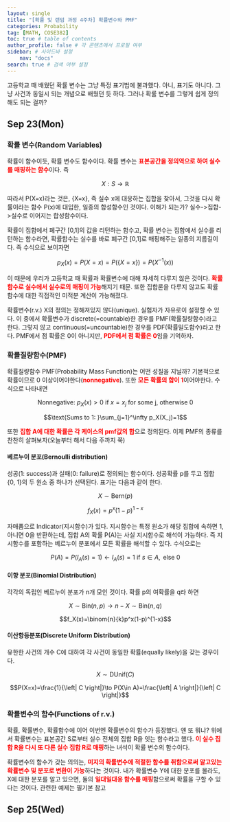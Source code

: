 ```yaml
---
layout: single
title: "[확률 및 랜덤 과정 4주차] 확률변수와 PMF"
categories: Probability
tag: [MATH, COSE382]
toc: true # table of contents
author_profile: false # 각 콘텐츠에서 프로필 여부
sidebar: # 사이드바 설정
    nav: "docs"
search: true # 검색 여부 설정
---
```

<head>
    <!-- Latex -->
    <script src="https://cdn.mathjax.org/mathjax/latest/MathJax.js?config=TeX-AMS-MML_HTMLorMML" type="text/javascript"></script>
</head>
<style>
    th, td {
        text-align: center;
    }
    .r {
        color: red;
    }
</style>

고등학교 때 배웠던 확률 변수는 그냥 특정 표기법에 불과했다. 아니, 표기도 아니다. 그냥 사건과 동일시 되는 개념으로 배웠던 듯 하다. 그러나 확률 변수를 그렇게 쉽게 정의해도 되는 걸까?

## Sep 23(Mon)

### 확률 변수(Random Variables)

확률이 함수이듯, 확률 변수도 함수이다. 확률 변수는 <strong class="r">표본공간을 정의역으로 하여 실수를 매핑하는 함수</strong>이다. 즉

$$X:S\to \mathbb{R}$$

따라서 P(X=x)라는 것은, {X=x}, 즉 실수 x에 대응하는 집합을 찾아서, 그것을 다시 확률이라는 함수 P(x)에 대입한, 일종의 합성함수인 것이다. 이해가 되는가? 실수->집합->실수로 이어지는 합성함수이다.

확률이 집합에서 폐구간 [0,1]의 값을 리턴하는 함수고, 확률 변수는 집합에서 실수를 리턴하는 함수라면, 확률함수는 실수를 바로 폐구간 [0,1]로 매핑해주는 일종의 지름길이다. 즉 수식으로 보이자면

$$p_X(x)=P(X=x)=P(\{X=x\})=P(X^{-1}(x))$$

이 때문에 우리가 고등학교 때 확률과 확률변수에 대해 자세히 다루지 않은 것이다. <strong class="r">확률함수로 실수에서 실수로의 매핑이 가능</strong>해지기 때문. 또한 집합론을 다루지 않고도 확률함수에 대한 직접적인 미적분 계산이 가능해졌다.

확률변수(r.v.) X의 정의는 정해져있지 않다(unique). 실험자가 자유로이 설정할 수 있다. 이 중에서 확률변수가 discrete(=countable)한 경우를 PMF(확률질량함수)라고 한다. 그렇지 않고 continuous(=uncountable)한 경우를 PDF(확률밀도함수)라고 한다. PMF에서 점 확률은 0이 아니지만, <strong class="r">PDF에서 점 확률은 0</strong>임을 기억하자.

### 확률질량함수(PMF)

확률질량함수 PMF(Probability Mass Function)는 어떤 성질을 지닐까? 기본적으로 확률이므로 0 이상이어야한다(<strong class="r">nonnegative</strong>). 또한 <strong class="r">모든 확률의 합이 1</strong>이어야한다. 수식으로 나타내면

$$\text{Nonnegative: }p_X(x)>0\text{ if }x=x_j\text{ for some j, otherwise }0$$

$$\text{Sums to 1: }\sum_{j=1}^\infty p_X(X_j)=1$$

또한 <strong class="r">집합 A에 대한 확률은 각 케이스의 pmf값의 합</strong>으로 정의된다. 이제 PMF의 종류를 찬찬히 살펴보자(오늘부터 해서 다음 주까지 쭉)

#### 베르누이 분포(Bernoulli distribution)

성공(1: success)과 실패(0: failure)로 정의되는 함수이다. 성공확률 p를 두고 집합 {0, 1}의 두 원소 중 하나가 선택된다. 표기는 다음과 같이 한다.

$$X\sim \text{Bern}(p)$$

$$f_X(x)=p^x(1-p)^{1-x}$$

자매품으로 Indicator(지시함수)가 있다. 지시함수는 특정 원소가 해당 집합에 속하면 1, 아니면 0을 반환하는데, 집합 A의 확률 P(A)는 사실 지시함수로 해석이 가능하다. 즉 지시함수를 포함하는 베르누이 분포에서 모든 확률을 해석할 수 있다. 수식으로는

$$P(A)=P(I_A(s)=1)\gets I_A(s)=1\text{ if }s\in A,\text{ else }0$$

#### 이항 분포(Binomial Distribution)

각각의 독립인 베르누이 분포가 n개 모인 것이다. 확률 p의 여확률을 q라 하면

$$X\sim \text{Bin}(n,p)\to n-X\sim \text{Bin}(n,q)$$

$$f_X(x)=\binom{n}{k}p^x(1-p)^{1-x}$$

#### 이산항등분포(Discrete Uniform Distribution)

유한한 사건의 개수 C에 대하여 각 사건이 동일한 확률(equally likely)을 갖는 경우이다.

$$X\sim \text{DUnif}(C)$$

$$P(X=x)=\frac{1}{\left| C \right|}\to P(X\in A)=\frac{\left| A \right|}{\left| C \right|}$$

### 확률변수의 함수(Functions of r.v.)

확률, 확률변수, 확률함수에 이어 이번엔 확률변수의 함수가 등장했다. 얜 또 뭐냐? 위에서 확률변수는 표본공간 S로부터 실수 전체의 집합 R을 잇는 함수라고 했다. <strong class="r">이 실수 집합 R을 다시 또 다른 실수 집합 R로 매핑</strong>하는 녀석이 확률 변수의 함수이다.

확률변수의 함수가 갖는 의의는, <strong class="r">미지의 확률변수에 적절한 함수를 취함으로써 알고있는 확률변수 및 분포로 변환이 가능</strong>하다는 것이다. 내가 확률변수 Y에 대한 분포를 몰라도, X에 대한 분포를 알고 있으면, 둘의 <strong class="r">일대일대응 함수를 매핑</strong>함으로써 확률을 구할 수 있다는 것이다. 관련한 예제는 필기본 참고


## Sep 25(Wed)


<strong class="r"></strong>
